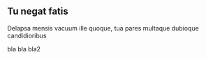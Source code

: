
## Tu negat fatis

Delapsa mensis vacuum ille quoque, tua pares multaque dubioque candidioribus


bla bla bla2
